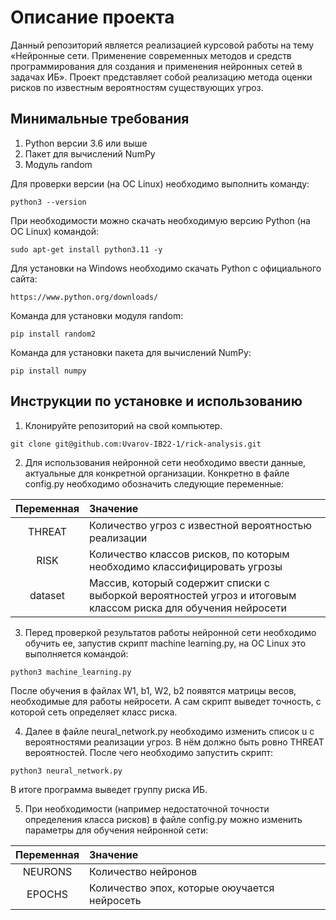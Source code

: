 # **Описание проекта**
Данный репозиторий является реализацией курсовой работы на тему «Нейронные сети. Применение современных методов и средств программирования для создания и применения нейронных сетей в задачах ИБ». Проект представляет собой реализацию метода оценки рисков по известным вероятностям существующих угроз.

## Минимальные требования
1. Python версии 3.6 или выше
2. Пакет для вычислений NumPy
3. Модуль random

Для проверки версии (на ОС Linux) необходимо выполнить команду:
```
python3 --version
```

При необходимости можно скачать необходимую версию Python (на ОС Linux) командой:
```
sudo apt-get install python3.11 -y
```

Для установки на Windows необходимо скачать Python с официального сайта: 
```
https://www.python.org/downloads/
```

Команда для установки модуля random:
```
pip install random2
```

Команда для установки пакета для вычислений NumPy:
```
pip install numpy
```

## Инструкции по установке и использованию
1. Клонируйте репозиторий на свой компьютер.
```
git clone git@github.com:Uvarov-IB22-1/rick-analysis.git
```

2. Для использования нейронной сети необходимо ввести данные, актуальные для конкретной организации.
Конкретно в файле config.py необходимо обозначить следующие переменные:

| Переменная | Значение |
|:----------:|:-------------------|
| THREAT | Количество угроз с известной вероятностью реализации |
| RISK | Количество классов рисков, по которым необходимо классифицировать угрозы |
| dataset | Массив, который содержит списки с выборкой вероятностей угроз и итоговым классом риска для обучения нейросети|

3. Перед проверкой результатов работы нейронной сети необходимо обучить ее, запустив скрипт machine learning.py, на ОС Linux это выполняется командой:
```
python3 machine_learning.py
```
После обучения в файлах W1, b1, W2, b2 появятся матрицы весов, необходимые для работы нейросети. А сам скрипт выведет точность, с которой сеть определяет класс риска.

4. Далее в файле neural_network.py необходимо изменить список u с вероятностями реализации угроз. В нём должно быть ровно THREAT вероятностей. После чего необходимо запустить скрипт:
```
python3 neural_network.py
```
В итоге программа выведет группу риска ИБ.

5. При необходимости (например недостаточной точности определения класса рисков) в файле config.py можно изменить параметры для обучения нейронной сети:

| Переменная | Значение |
|:----------:|:-------------------|
| NEURONS | Количество нейронов |
| EPOCHS | Количество эпох, которые оюучается нейросеть |




